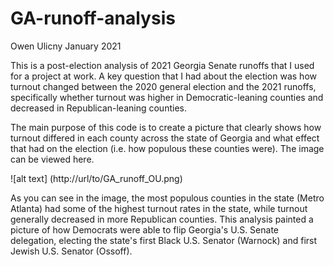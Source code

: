 # GA-runoff-analysis

Owen Ulicny
January 2021

This is a post-election analysis of 2021 Georgia Senate runoffs that I used for a project at work. A key question that I had about the election was how turnout changed between the 2020 general election and the 2021 runoffs, specifically whether turnout was higher in Democratic-leaning counties and decreased in Republican-leaning counties.

The main purpose of this code is to create a picture that clearly shows how turnout differed in each county across the state of Georgia and what effect that had on the election (i.e. how populous these counties were). The image can be viewed here.

![alt text] (http://url/to/GA_runoff_OU.png)

As you can see in the image, the most populous counties in the state (Metro Atlanta) had some of the highest turnout rates in the state, while turnout generally decreased in more Republican counties. This analysis painted a picture of how Democrats were able to flip Georgia's U.S. Senate delegation, electing the state's first Black U.S. Senator (Warnock) and first Jewish U.S. Senator (Ossoff).
